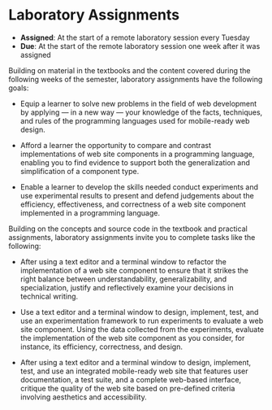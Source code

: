 # Laboratory Assignments

- **Assigned**: At the start of a remote laboratory session every Tuesday
- **Due**: At the start of the remote laboratory session one week after it was assigned

Building on material in the textbooks and the content covered during the
following weeks of the semester, laboratory assignments have the following
goals:

- Equip a learner to solve new problems in the field of web development by
  applying &mdash; in a new way &mdash; your knowledge of the facts, techniques,
  and rules of the programming languages used for mobile-ready web design.

- Afford a learner the opportunity to compare and contrast implementations of
  web site components in a programming language, enabling you to find evidence
  to support both the generalization and simplification of a component type.

- Enable a learner to develop the skills needed conduct experiments and use
  experimental results to present and defend judgements about the efficiency,
  effectiveness, and correctness of a web site component implemented in a
  programming language.

Building on the concepts and source code in the textbook and practical
assignments, laboratory assignments invite you to complete tasks like the
following:

- After using a text editor and a terminal window to refactor the implementation
  of a web site component to ensure that it strikes the right balance between
  understandability, generalizability, and specialization, justify and
  reflectively examine your decisions in technical writing.

- Use a text editor and a terminal window to design, implement, test, and use an
  experimentation framework to run experiments to evaluate a web site component.
  Using the data collected from the experiments, evaluate the implementation of
  the web site component as you consider, for instance, its efficiency,
  correctness, and design.

- After using a text editor and a terminal window to design, implement, test,
  and use an integrated mobile-ready web site that features user documentation,
  a test suite, and a complete web-based interface, critique the quality of the
  web site based on pre-defined criteria involving aesthetics and accessibility.
